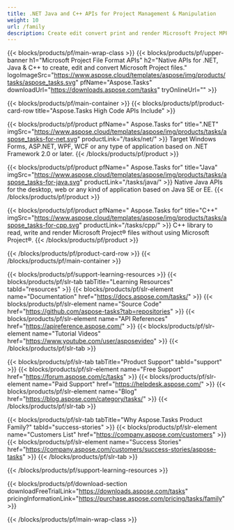 ```yaml
---
title: .NET Java and C++ APIs for Project Management & Manipulation 
weight: 10
url: /family
description: Create edit convert print and render Microsoft Project MPP MPT MPX XML files in .NET & Java applications using the relevant library without MS Project installed
---
```


{{< blocks/products/pf/main-wrap-class >}}
{{< blocks/products/pf/upper-banner h1="Microsoft Project File Format APIs" h2="Native APIs for .NET, Java & C++ to create, edit and convert Microsoft Project files." logoImageSrc="https://www.aspose.cloud/templates/aspose/img/products/tasks/aspose_tasks.svg" pfName="Aspose.Tasks" downloadUrl="https://downloads.aspose.com/tasks" tryOnlineUrl="" >}}

{{< blocks/products/pf/main-container >}}
{{< blocks/products/pf/product-card-row title="Aspose.Tasks High Code APIs Include" >}}

{{< blocks/products/pf/product pfName=" Aspose.Tasks for" title=".NET" imgSrc="https://www.aspose.cloud/templates/aspose/img/products/tasks/aspose_tasks-for-net.svg" productLink="/tasks/net/" >}}
Target Windows Forms, ASP.NET, WPF, WCF or any type of application based on .NET Framework 2.0 or later.
{{< /blocks/products/pf/product >}}

{{< blocks/products/pf/product pfName=" Aspose.Tasks for" title="Java" imgSrc="https://www.aspose.cloud/templates/aspose/img/products/tasks/aspose_tasks-for-java.svg" productLink="/tasks/java/" >}}
Native Java APIs for the desktop, web or any kind of application based on Java SE or EE.
{{< /blocks/products/pf/product >}}

{{< blocks/products/pf/product pfName=" Aspose.Tasks for" title="C++" imgSrc="https://www.aspose.cloud/templates/aspose/img/products/tasks/aspose_tasks-for-cpp.svg" productLink="/tasks/cpp/" >}}
C++ library to read, write and render Microsoft Project® files without using Microsoft Project®.
{{< /blocks/products/pf/product >}}

{{< /blocks/products/pf/product-card-row >}}
{{< /blocks/products/pf/main-container >}}

{{< blocks/products/pf/support-learning-resources >}}
{{< blocks/products/pf/slr-tab tabTitle="Learning Resources" tabId="resources" >}}
{{< blocks/products/pf/slr-element name="Documentation" href="https://docs.aspose.com/tasks/" >}}
{{< blocks/products/pf/slr-element name="Source Code" href="https://github.com/aspose-tasks?tab=repositories" >}}
{{< blocks/products/pf/slr-element name="API References" href="https://apireference.aspose.com/" >}}
{{< blocks/products/pf/slr-element name="Tutorial Videos" href="https://www.youtube.com/user/asposevideo" >}}
{{< /blocks/products/pf/slr-tab >}}

{{< blocks/products/pf/slr-tab tabTitle="Product Support" tabId="support" >}}
{{< blocks/products/pf/slr-element name="Free Support" href="https://forum.aspose.com/c/tasks" >}}
{{< blocks/products/pf/slr-element name="Paid Support" href="https://helpdesk.aspose.com/" >}}
{{< blocks/products/pf/slr-element name="Blog" href="https://blog.aspose.com/category/tasks/" >}}
{{< /blocks/products/pf/slr-tab >}}

{{< blocks/products/pf/slr-tab tabTitle="Why Aspose.Tasks Product Family?" tabId="success-stories" >}}
{{< blocks/products/pf/slr-element name="Customers List" href="https://company.aspose.com/customers" >}}
{{< blocks/products/pf/slr-element name="Success Stories" href="https://company.aspose.com/customers/success-stories/aspose-tasks" >}}
{{< /blocks/products/pf/slr-tab >}}

{{< /blocks/products/pf/support-learning-resources >}}

{{< blocks/products/pf/download-section downloadFreeTrialLink="https://downloads.aspose.com/tasks" pricingInformationLink="https://purchase.aspose.com/pricing/tasks/family" >}}

{{< /blocks/products/pf/main-wrap-class >}}